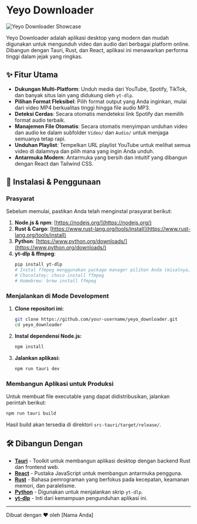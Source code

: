 # Yeyo Downloader

![Yeyo Downloader Showcase](https://raw.githubusercontent.com/your-username/yeyo_downloader/main/screenshot.png) <!-- Replace with your own screenshot link -->

Yeyo Downloader adalah aplikasi desktop yang modern dan mudah digunakan untuk mengunduh video dan audio dari berbagai platform online. Dibangun dengan Tauri, Rust, dan React, aplikasi ini menawarkan performa tinggi dalam jejak yang ringkas.

## ✨ Fitur Utama

- **Dukungan Multi-Platform**: Unduh media dari YouTube, Spotify, TikTok, dan banyak situs lain yang didukung oleh `yt-dlp`.
- **Pilihan Format Fleksibel**: Pilih format output yang Anda inginkan, mulai dari video MP4 berkualitas tinggi hingga file audio MP3.
- **Deteksi Cerdas**: Secara otomatis mendeteksi link Spotify dan memilih format audio terbaik.
- **Manajemen File Otomatis**: Secara otomatis menyimpan unduhan video dan audio ke dalam subfolder `Video/` dan `Audio/` untuk menjaga semuanya tetap rapi.
- **Unduhan Playlist**: Tempelkan URL playlist YouTube untuk melihat semua video di dalamnya dan pilih mana yang ingin Anda unduh.
- **Antarmuka Modern**: Antarmuka yang bersih dan intuitif yang dibangun dengan React dan Tailwind CSS.

## 🚀 Instalasi & Penggunaan

### Prasyarat

Sebelum memulai, pastikan Anda telah menginstal prasyarat berikut:

1.  **Node.js & npm**: [https://nodejs.org/](https://nodejs.org/)
2.  **Rust & Cargo**: [https://www.rust-lang.org/tools/install](https://www.rust-lang.org/tools/install)
3.  **Python**: [https://www.python.org/downloads/](https://www.python.org/downloads/)
4.  **yt-dlp & ffmpeg**:
    ```bash
    pip install yt-dlp
    # Instal ffmpeg menggunakan package manager pilihan Anda (misalnya, Chocolatey, Homebrew, apt)
    # Chocolatey: choco install ffmpeg
    # Homebrew: brew install ffmpeg
    ```

### Menjalankan di Mode Development

1.  **Clone repositori ini:**
    ```bash
    git clone https://github.com/your-username/yeyo_downloader.git
    cd yeyo_downloader
    ```

2.  **Instal dependensi Node.js:**
    ```bash
    npm install
    ```

3.  **Jalankan aplikasi:**
    ```bash
    npm run tauri dev
    ```

### Membangun Aplikasi untuk Produksi

Untuk membuat file executable yang dapat didistribusikan, jalankan perintah berikut:

```bash
npm run tauri build
```

Hasil build akan tersedia di direktori `src-tauri/target/release/`.

## 🛠️ Dibangun Dengan

- [**Tauri**](https://tauri.app/) - Toolkit untuk membangun aplikasi desktop dengan backend Rust dan frontend web.
- [**React**](https://reactjs.org/) - Pustaka JavaScript untuk membangun antarmuka pengguna.
- [**Rust**](https://www.rust-lang.org/) - Bahasa pemrograman yang berfokus pada kecepatan, keamanan memori, dan paralelisme.
- [**Python**](https://www.python.org/) - Digunakan untuk menjalankan skrip `yt-dlp`.
- [**yt-dlp**](https://github.com/yt-dlp/yt-dlp) - Inti dari kemampuan pengunduhan aplikasi ini.

---
Dibuat dengan ❤️ oleh [Nama Anda]
